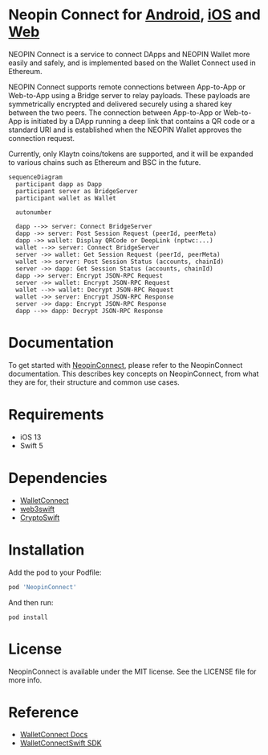 # Neopin Connect for [Android](https://github.com/Neopin/NeopinConnect-aos), [iOS](https://github.com/Neopin/NeopinConnect-iOS) and [Web](https://neopin.io)

NEOPIN Connect is a service to connect DApps and NEOPIN Wallet more easily and safely, and is implemented based on the Wallet Connect used in Ethereum.

NEOPIN Connect supports remote connections between App-to-App or Web-to-App using a Bridge server to relay payloads. These payloads are symmetrically encrypted and delivered securely using a shared key between the two peers. The connection between App-to-App or Web-to-App is initiated by a DApp running a deep link that contains a QR code or a standard URI and is established when the NEOPIN Wallet approves the connection request.

Currently, only Klaytn coins/tokens are supported, and it will be expanded to various chains such as Ethereum and BSC in the future.

```mermaid
sequenceDiagram
  participant dapp as Dapp
  participant server as BridgeServer
  participant wallet as Wallet
  
  autonumber
  
  dapp -->> server: Connect BridgeServer
  dapp ->> server: Post Session Request (peerId, peerMeta)
  dapp ->> wallet: Display QRCode or DeepLink (nptwc:...)
  wallet -->> server: Connect BridgeServer
  server ->> wallet: Get Session Request (peerId, peerMeta)
  wallet ->> server: Post Session Status (accounts, chainId)
  server ->> dapp: Get Session Status (accounts, chainId)
  dapp ->> server: Encrypt JSON-RPC Request
  server ->> wallet: Encrypt JSON-RPC Request
  wallet -->> wallet: Decrypt JSON-RPC Request
  wallet ->> server: Encrypt JSON-RPC Response
  server ->> dapp: Encrypt JSON-RPC Response
  dapp -->> dapp: Decrypt JSON-RPC Response
```


# Documentation
To get started with [NeopinConnect](https://docs.neopin.io/enjoy-with-neopin/neopin-connect), please refer to the NeopinConnect documentation. This describes key concepts on NeopinConnect, from what they are for, their structure and common use cases.

# Requirements
- iOS 13
- Swift 5

    
# Dependencies

- [WalletConnect](https://github.com/WalletConnect/WalletConnectSwift)
- [web3swift](https://github.com/skywinder/web3swift)
- [CryptoSwift](https://github.com/krzyzanowskim/CryptoSwift)
    
# Installation

Add the pod to your Podfile:

```ruby
pod 'NeopinConnect'
```

And then run:
```
pod install
```

# License

NeopinConnect is available under the MIT license. See the LICENSE file for more info.

# Reference

- [WalletConnect Docs](https://docs.walletconnect.com/)
- [WalletConnectSwift SDK](https://github.com/WalletConnect/WalletConnectSwift)
